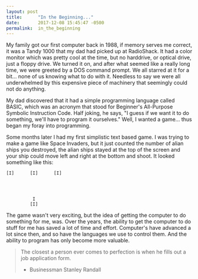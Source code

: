 ```yaml
---
layout: post
title:      "In the Beginning..."
date:       2017-12-08 15:45:47 -0500
permalink:  in_the_beginning
---
```



My family got our first computer back in 1988, if memory serves me correct, it was a Tandy 1000 that my dad had picked up at RadioShack. It had a color monitor which was pretty cool at the time, but no harddrive, or optical drive, just a floppy drive. We turned it on, and after what seemed like a really long time, we were greeted by a DOS command prompt. We all starred at it for a bit... none of us knowing what to do with it. Needless to say we were all underwhelmed by this expensive piece of machinery that seemingly could not do anything.

My dad discovered that it had a simple programming language called BASIC, which was an acronym that stood for Beginner's All-Purpose Symbolic Instruction Code. Half joking, he says, "I guess if we want it to do something, we'll have to program it ourselves." Well, I wanted a game... thus began my foray into programming. 

Some months later I had my first simplistic text based game. I was trying to make a game like Space Invaders, but it just counted the number of alian ships you destroyed, the alian ships stayed at the top of the screen and your ship could move left and right at the bottom and shoot. It looked something like this:

```
[I]      [I]      [I]




          I
         [I]
```

The game wasn't very exciting, but the idea of getting the computer to do something for me, was. Over the years, the ability to get the computer to do stuff for me has saved a lot of time and effort. Computer's have advanced a lot since then, and so have the languages we use to control them. And the ability to program has only become more valuable.

> The closest a person ever comes to perfection is when he fills out a job application form.
>  - Businessman Stanley Randall


